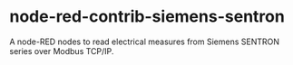 # node-red-contrib-siemens-sentron
A node-RED nodes to read electrical measures from Siemens SENTRON series over Modbus TCP/IP. 
